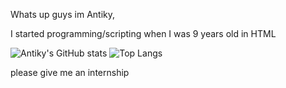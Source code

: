 Whats up guys im Antiky,

I started programming/scripting when I was 9 years old in HTML

![Antiky's GitHub stats](https://github-readme-stats.vercel.app/api?username=AntikyLmao&show_icons=true&theme=tokyonight)
![Top Langs](https://github-readme-stats.vercel.app/api/top-langs/?username=AntikyLmao&layout=compact)



please give me an internship
